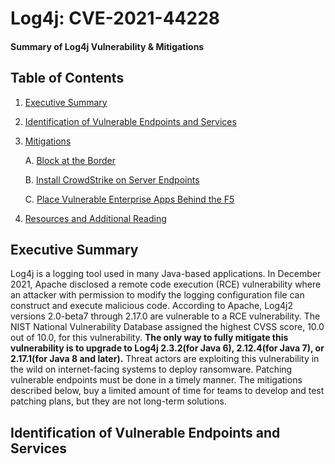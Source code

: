 # Log4j: CVE-2021-44228
#### Summary of Log4j Vulnerability & Mitigations


## Table of Contents
1. [Executive Summary](#execsum)
2. [Identification of Vulnerable Endpoints and Services](#vulnend)
3. [Mitigations](#mits)
    
    A. [Block at the Border](#borderblock)
    
    B. [Install CrowdStrike on Server Endpoints](#installcs)
    
    C. [Place Vulnerable Enterprise Apps Behind the F5](#vulnf5)

4. [Resources and Additional Reading](#resources)

## Executive Summary <a name="execsum"></a>
Log4j is a logging tool used in many Java-based applications.  In December 2021, Apache disclosed a remote code execution (RCE) vulnerability where an attacker with permission to modify the logging configuration file can construct and execute malicious code. According to Apache, Log4j2 versions 2.0-beta7 through 2.17.0 are vulnerable to a RCE vulnerability.  The NIST National Vulnerability Database assigned the highest CVSS score, 10.0 out of 10.0, for this vulnerability. **The only way to fully mitigate this vulnerability is to upgrade to Log4j 2.3.2(for Java 6), 2.12.4(for Java 7), or 2.17.1(for Java 8 and later).**
Threat actors are exploiting this vulnerability in the wild on internet-facing systems to deploy ransomware.  Patching vulnerable endpoints must be done in a timely manner.  The mitigations described below, buy a limited amount of time for teams to develop and test patching plans, but they are not long-term solutions.

## Identification of Vulnerable Endpoints and Services <a name="vulnend"></a>

